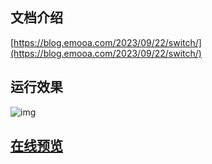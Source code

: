 ## 文档介绍
[https://blog.emooa.com/2023/09/22/switch/](https://blog.emooa.com/2023/09/22/switch/)

## 运行效果
![img](/switch.gif)

## [在线预览](https://huangfushan.github.io/switch)


